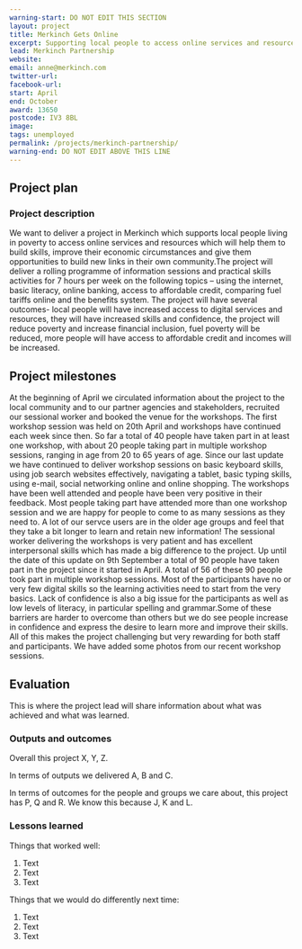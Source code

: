 ```yaml
---
warning-start: DO NOT EDIT THIS SECTION
layout: project
title: Merkinch Gets Online
excerpt: Supporting local people to access online services and resources
lead: Merkinch Partnership
website: 
email: anne@merkinch.com
twitter-url: 
facebook-url: 
start: April
end: October
award: 13650
postcode: IV3 8BL
image:
tags: unemployed 
permalink: /projects/merkinch-partnership/
warning-end: DO NOT EDIT ABOVE THIS LINE
---
```


## Project plan

### Project description

We want to deliver a project in Merkinch which supports local people living in poverty to access online services and resources which will help them to build skills, improve their economic circumstances and give them opportunities to build new links in their own community.The project will deliver a rolling programme of information sessions and practical skills activities for 7 hours per week on the following topics – using the internet, basic literacy, online banking, access to affordable credit, comparing fuel tariffs online and the benefits system. The project will have several outcomes- local people will have increased access to digital services and resources, they will have increased skills and confidence, the project will reduce poverty and increase financial inclusion, fuel poverty will be reduced, more people will have access to affordable credit and incomes will be increased.

## Project milestones

At the beginning of April we circulated information about the project to the local community and to our partner agencies and stakeholders, recruited our sessional worker and booked the venue for the workshops.
The first workshop session was held on 20th April and workshops have continued each week since then.
So far a total of 40 people have taken part in at least one workshop, with about 20 people taking part in multiple workshop sessions, ranging in age from 20 to 65 years of age. 
Since our last update we have continued to deliver workshop sessions on basic keyboard skills, using job search websites effectively, navigating a tablet, basic typing skills, using e-mail, social networking online and online shopping. The workshops have been well attended and people have been very positive in their feedback. Most people taking part have attended more than one workshop session and we are happy for people to come to as many sessions as they need to. A lot of our servce users are in the older age groups and feel that they take a bit longer to learn and retain new information!
The sessional worker delivering the workshops is very patient and has excellent interpersonal skills which has made a big difference to the project. Up until the date of this update on 9th September a total of 90 people have taken part in the project since it started in April. A total of 56 of these 90 people took part in multiple workshop sessions. Most of the participants have no or very few digital skills so the learning activities need to start from the very basics. Lack of confidence is also a big issue for the participants as well as low levels of literacy, in particular spelling and grammar.Some of these barriers are harder to overcome than others but we do see people increase in confidence and express the desire to learn more and improve their skills. All of this makes the project challenging but very rewarding for both staff and participants. 
We have added some photos from our recent workshop sessions.






## Evaluation

This is where the project lead will share information about what was achieved and what was learned.

### Outputs and outcomes

Overall this project X, Y, Z.

In terms of outputs we delivered A, B and C.

In terms of outcomes for the people and groups we care about, this project has P, Q and R. We know this because J, K and L.

### Lessons learned

Things that worked well:

1. Text
2. Text
3. Text

Things that we would do differently next time:

1. Text
2. Text
3. Text
